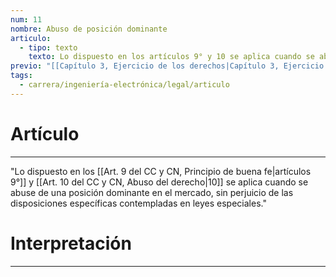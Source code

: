 ```yaml
---
num: 11
nombre: Abuso de posición dominante
articulo:
  - tipo: texto
    texto: Lo dispuesto en los artículos 9° y 10 se aplica cuando se abuse de una posición dominante en el mercado, sin perjuicio de las disposiciones específicas contempladas en leyes especiales.
previo: "[[Capítulo 3, Ejercicio de los derechos|Capítulo 3, Ejercicio de los derechos]]"
tags:
  - carrera/ingeniería-electrónica/legal/articulo
---
```

# Artículo
---
"Lo dispuesto en los [[Art. 9 del CC y CN, Principio de buena fe|artículos 9°]] y [[Art. 10 del CC y CN, Abuso del derecho|10]] se aplica cuando se abuse de una posición dominante en el mercado, sin perjuicio de las disposiciones específicas contempladas en leyes especiales."

# Interpretación
---
